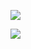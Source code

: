 ![](https://github.com/Bluscream/unity-editor-scripts/assets/3318223/20f7952b-7cf5-43fa-a297-3059f7b4b45c)

![](https://i.imgur.com/J7msS4B.png)
